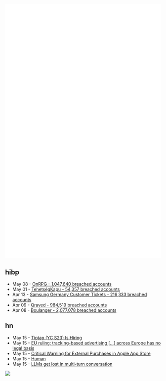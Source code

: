 ![Metrics](https://raw.githubusercontent.com/phixion/phixion/master/metrics.svg)

## hibp

<!--
for https://github.com/phixion/phixion/blob/main/.github/workflows/feeds.yml
-->
<!--START_SECTION:haveibeenpwnd-->
- May 08 - [OnRPG - 1,047,640 breached accounts](https://haveibeenpwned.com/PwnedWebsites#OnRPG)
- May 01 - [TehetségKapu - 54,357 breached accounts](https://haveibeenpwned.com/PwnedWebsites#TehetsegKapu)
- Apr 13 - [Samsung Germany Customer Tickets - 216,333 breached accounts](https://haveibeenpwned.com/PwnedWebsites#SamsungGermany)
- Apr 09 - [Qraved - 984,519 breached accounts](https://haveibeenpwned.com/PwnedWebsites#Qraved)
- Apr 08 - [Boulanger - 2,077,078 breached accounts](https://haveibeenpwned.com/PwnedWebsites#Boulanger)
<!--END_SECTION:haveibeenpwnd-->

## hn

<!--
for https://github.com/phixion/phixion/blob/main/.github/workflows/feeds.yml
-->
<!--START_SECTION:hn-->
- May 15 - [Tiptap (YC S23) Is Hiring](https://www.ycombinator.com/companies/tiptap/jobs/1S8DTcM-growth-manager)
- May 15 - [EU ruling: tracking-based advertising [...] across Europe has no legal basis](https://www.iccl.ie/digital-data/eu-ruling-tracking-based-advertising-by-google-microsoft-amazon-x-across-europe-has-no-legal-basis/)
- May 15 - [Critical Warning for External Purchases in Apple App Store](https://mjtsai.com/blog/2025/05/14/critical-warning-for-external-purchases-in-app-store/)
- May 15 - [Human](https://quarter--mile.com/Human)
- May 15 - [LLMs get lost in multi-turn conversation](https://arxiv.org/abs/2505.06120)
<!--END_SECTION:hn-->

<!--
for https://yhype.me
-->
![](https://hit.yhype.me/github/profile?user_id=13013670)
